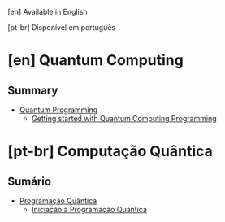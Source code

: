 
[en] Available in English

[pt-br] Disponível em português

# [en] Quantum Computing

## Summary

- [Quantum Programming](quantum-programming/quantum-programming.md)
  - [Getting started with Quantum Computing Programming](quantum-programming/getting-started-with-quantum-computing-programming.md)

# [pt-br] Computação Quântica

## Sumário

- [Programação Quântica](quantum-programming/quantum-programming.md)
  - [Iniciação à Programação Quântica](quantum-programming/getting-started-with-quantum-computing-programming.md)
